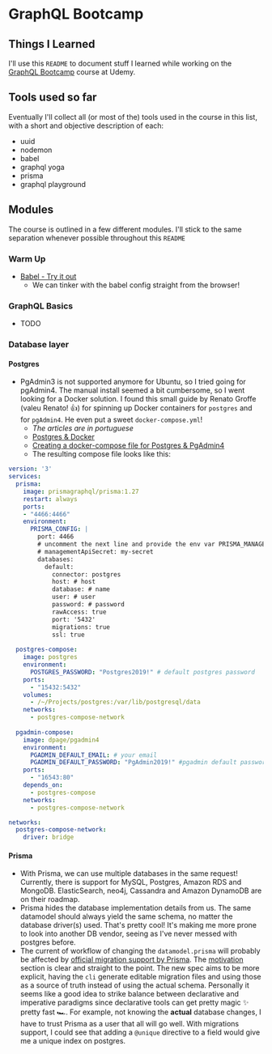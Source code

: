 # GraphQL Bootcamp

## Things I Learned

I'll use this `README` to document stuff I learned while working on the [GraphQL Bootcamp](https://www.udemy.com/graphql-bootcamp) course at Udemy.

## Tools used so far

Eventually I'll collect all (or most of the) tools used in the course in this list, with a short and objective description of each:

- uuid
- nodemon
- babel
- graphql yoga
- prisma
- graphql playground

## Modules

The course is outlined in a few different modules. I'll stick to the same separation whenever possible throughout this `README`

### Warm Up

- [Babel - Try it out](https://babeljs.io/repl)
    - We can tinker with the babel config straight from the browser!

### GraphQL Basics

- TODO

### Database layer

#### Postgres

- PgAdmin3 is not supported anymore for Ubuntu, so I tried going for pgAdmin4. The manual install seemed a bit cumbersome, so I went looking for a Docker solution. I found this small guide by Renato Groffe (valeu Renato! 👍) for spinning up Docker containers for `postgres` and for `pgAdmin4`. He even put a sweet `docker-compose.yml`!
    - *The articles are in portuguese*
    - [Postgres & Docker](https://medium.com/@renato.groffe/postgresql-docker-executando-uma-inst%C3%A2ncia-e-o-pgadmin-4-a-partir-de-containers-ad783e85b1a4)
    - [Creating a docker-compose file for Postgres & PgAdmin4](https://medium.com/@renato.groffe/postgresql-pgadmin-4-docker-compose-montando-rapidamente-um-ambiente-para-uso-55a2ab230b89)
    - The resulting compose file looks like this:

```yml
version: '3'
services:
  prisma:
    image: prismagraphql/prisma:1.27
    restart: always
    ports:
    - "4466:4466"
    environment:
      PRISMA_CONFIG: |
        port: 4466
        # uncomment the next line and provide the env var PRISMA_MANAGEMENT_API_SECRET=my-secret to activate cluster security
        # managementApiSecret: my-secret
        databases:
          default:
            connector: postgres
            host: # host
            database: # name
            user: # user
            password: # password
            rawAccess: true
            port: '5432'
            migrations: true
            ssl: true
            
  postgres-compose:
    image: postgres
    environment:
      POSTGRES_PASSWORD: "Postgres2019!" # default postgres password
    ports:
      - "15432:5432"
    volumes:
      - /~/Projects/postgres:/var/lib/postgresql/data
    networks:
      - postgres-compose-network
      
  pgadmin-compose:
    image: dpage/pgadmin4
    environment:
      PGADMIN_DEFAULT_EMAIL: # your email
      PGADMIN_DEFAULT_PASSWORD: "PgAdmin2019!" #pgadmin default password
    ports:
      - "16543:80"
    depends_on:
      - postgres-compose
    networks:
      - postgres-compose-network

networks: 
  postgres-compose-network:
    driver: bridge
```

#### Prisma

- With Prisma, we can use multiple databases in the same request! Currently, there is support for MySQL, Postgres, Amazon RDS and MongoDB. ElasticSearch, neo4j, Cassandra and Amazon DynamoDB are on their roadmap.
- Prisma hides the database implementation details from us. The same datamodel should always yield the same schema, no matter the database driver(s) used. That's pretty cool! It's making me more prone to look into another DB vendor, seeing as I've never messed with postgres before.
- The current of workflow of changing the `datamodel.prisma` will probably be affected by [official migration support by Prisma](https://github.com/prisma/rfcs/blob/migrations/text/0000-migrations.md). The [motivation](https://github.com/prisma/rfcs/blob/migrations/text/0000-migrations.md#motivation) section is clear and straight to the point. The new spec aims to be more explicit, having the `cli` generate editable migration files and using those as a source of truth instead of using the actual schema. Personally it seems like a good idea to strike balance between declarative and imperative paradigms since declarative tools can get pretty magic ✨ pretty fast 🏎. For example, not knowing the **actual** database changes, I have to trust Prisma as a user that all will go well. With migrations support, I could see that adding a `@unique` directive to a field would give me a unique index on postgres.

